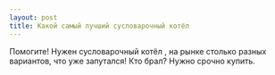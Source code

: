 ```yaml
---
layout: post 
title: Какой самый лучший сусловарочный котёл 
--- 
```

Помогите! Нужен сусловарочный котёл , на рынке столько разных вариантов, что уже запутался! Кто брал? Нужно срочно купить.